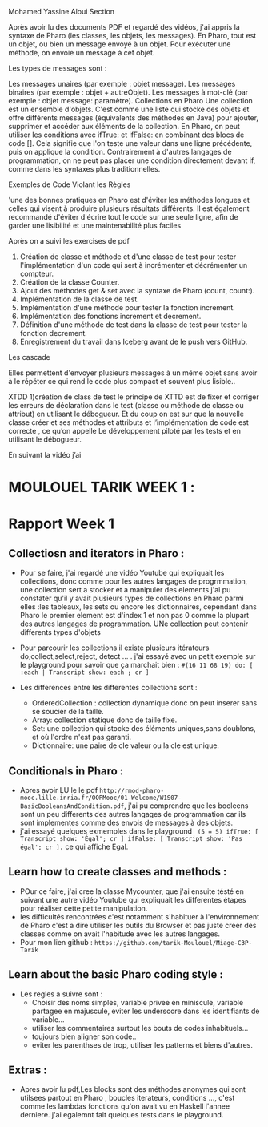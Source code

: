 Mohamed Yassine Aloui Section


Après avoir lu des documents PDF et regardé des vidéos, j'ai appris la syntaxe de Pharo (les classes, les objets, les messages). En Pharo, tout est un objet, ou bien un message envoyé à un objet. Pour exécuter une méthode, on envoie un message à cet objet.

Les types de messages sont :

Les messages unaires (par exemple : objet message).
Les messages binaires (par exemple : objet + autreObjet).
Les messages à mot-clé (par exemple : objet message: paramètre).
Collections en Pharo
Une collection est un ensemble d'objets. C'est comme une liste qui stocke des objets et offre différents messages (équivalents des méthodes en Java) pour ajouter, supprimer et accéder aux éléments de la collection. 
En Pharo, on peut utiliser les conditions avec ifTrue: et ifFalse: en combinant des blocs de code []. Cela signifie que l'on teste une valeur dans une ligne précédente, puis on applique la condition. Contrairement à d'autres langages de programmation, on ne peut pas placer une condition directement devant if, comme dans les syntaxes plus traditionnelles. 

Exemples de Code Violant les Règles

 'une des bonnes pratiques en Pharo est d'éviter les méthodes longues et celles qui visent à produire plusieurs résultats différents. Il est également recommandé d'éviter d'écrire tout le code sur une seule ligne, afin de garder une lisibilité et une maintenabilité plus faciles
  
Après on a suivi les exercises de pdf
1.	Création de classe et méthode et d'une classe de test pour tester l'implémentation d'un code qui sert à incrémenter et décrémenter un compteur.
2.	Création de la classe Counter.
3.	Ajout des méthodes get & set avec la syntaxe de Pharo (count, count:).
4.	Implémentation de la classe de test.
5.	Implémentation d'une méthode pour tester la fonction increment.
6.	Implémentation des fonctions increment et decrement.
7.	Définition d'une méthode de test dans la classe de test pour tester la fonction decrement.
8.	Enregistrement du travail dans Iceberg avant de le push vers GitHub.
 
 

Les cascade

Elles permettent d'envoyer plusieurs messages à un même objet sans avoir à le répéter ce qui rend le code plus compact et souvent plus lisible..

XTDD
1)création de class de test 
le principe de XTTD est de fixer et corriger les erreurs de déclaration dans le test (classe ou méthode de classe ou attribut) en utilisant le débogueur. Et du coup on est sur que la nouvelle classe créer et ses méthodes et attributs et l’implémentation de code est correcte , ce qu’on appelle Le développement piloté par les tests et en utilisant le débogueur.

 
 
En suivant la vidéo j’ai
  
  
  # MOULOUEL TARIK WEEK 1 : 
  # Rapport Week 1 

## Collectiosn and iterators in Pharo : 
- Pour se faire, j'ai regardé une vidéo Youtube qui expliquait les collections, donc comme pour les autres langages de progrmmation, une collection sert a stocker et a manipuler  des elements  j'ai pu constater qu'il y avait plusieurs types de collections en Pharo parmi elles :les tableaux, les sets ou encore les dictionnaires, cependant dans Pharo le premier element est d'index 1 et non pas 0 comme la plupart des autres langages de programmation. UNe collection peut contenir differents types d'objets

- Pour parcourir les collections il existe plusieurs itérateurs do,collect,select,reject, detect ... . j'ai essayé avec un petit exemple sur le playground pour savoir que ça marchait bien :    ``` #(16 11 68 19) do: [ :each | Transcript show: each ; cr ] ```  

- Les differences entre les differentes collections sont : 
  - OrderedCollection :  collection dynamique donc on peut inserer sans se soucier de la taille.
  - Array: collection statique donc de taille fixe.
  - Set: une collection qui stocke des éléments uniques,sans doublons, et où l'ordre n'est pas garanti.
  - Dictionnaire: une paire de cle valeur ou la cle est unique. 


## Conditionals in Pharo : 
  - Apres avoir LU le le pdf ```http://rmod-pharo-mooc.lille.inria.fr/OOPMooc/01-Welcome/W1S07-BasicBooleansAndCondition.pdf```, j'ai pu comprendre que les booleens sont un peu differents des autres langages de programmation car ils sont implementes comme des envois de messages à des objets.   
  - j'ai essayé quelques exmemples dans le playground ``` (5 = 5) ifTrue: [ Transcript show: 'Égal'; cr ] ifFalse: [ Transcript show: 'Pas égal'; cr ].``` ce qui affiche Egal. 



## Learn how to create classes and methods : 
  - POur ce faire, j'ai cree la classe Mycounter, que j'ai ensuite tésté en suivant une autre vidéo Youtube qui expliquait les differentes étapes pour réaliser cette petite manipulation.
  - les difficultés rencontrées c'est notamment s'habituer à l'environnement de Pharo c'est a dire utiliser les outils du Browser et pas juste creer des classes comme on avait l'habitude avec les autres langages.   
  - Pour mon lien github : ```https://github.com/tarik-Moulouel/Miage-C3P-Tarik``` 


 ## Learn about the basic Pharo coding style :  
 - Les regles a suivre sont :  
   - Choisir des noms simples, variable privee en miniscule, variable partagee en majuscule, eviter les underscore dans les identifiants de variable...
   - utiliser les commentaires surtout les bouts de codes inhabituels...
   - toujours bien aligner son code..
   - eviter les parenthses de trop, utiliser les patterns et biens d'autres. 

## Extras : 
- Apres avoir lu pdf,Les blocks sont des méthodes anonymes qui sont utilsees partout en Pharo , boucles iterateurs, conditions ..., c'est comme les lambdas fonctions qu'on avait vu en Haskell l'annee derniere. j'ai egalemnt fait quelques tests dans le playground.  


  

